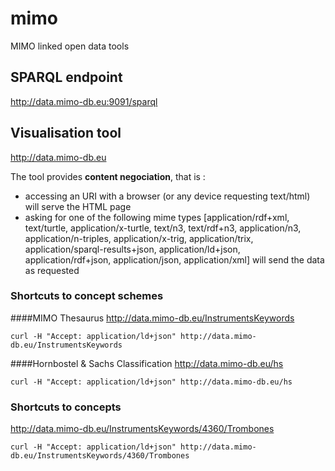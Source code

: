 # mimo
MIMO linked open data tools

## SPARQL endpoint 
http://data.mimo-db.eu:9091/sparql


## Visualisation tool 
http://data.mimo-db.eu

The tool provides **content negociation**, that is :
- accessing an URI with a browser (or any device requesting text/html) will serve the HTML page
- asking for one of the following mime types [application/rdf+xml, text/turtle, application/x-turtle, text/n3, text/rdf+n3, application/n3, application/n-triples, application/x-trig, application/trix, application/sparql-results+json, application/ld+json, application/rdf+json, application/json, application/xml] will send the data as requested

### Shortcuts to concept schemes
####MIMO Thesaurus
http://data.mimo-db.eu/InstrumentsKeywords

`curl -H "Accept: application/ld+json" http://data.mimo-db.eu/InstrumentsKeywords`

####Hornbostel & Sachs Classification
http://data.mimo-db.eu/hs

`curl -H "Accept: application/ld+json" http://data.mimo-db.eu/hs`

### Shortcuts to concepts
http://data.mimo-db.eu/InstrumentsKeywords/4360/Trombones

`curl -H "Accept: application/ld+json" http://data.mimo-db.eu/InstrumentsKeywords/4360/Trombones`
